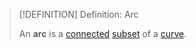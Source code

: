 >[!DEFINITION] Definition: Arc
>
>An **arc** is a [connected](../../../../Topology/Connectedness/Connectedness.md) [subset](../../../../Set%20Theory/Subset.md) of a [curve](../Curve.md).
>